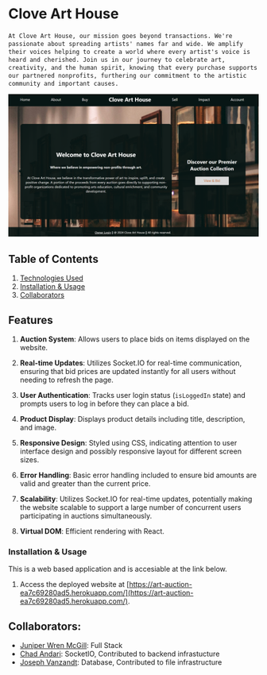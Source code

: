 # Clove Art House
    At Clove Art House, our mission goes beyond transactions. We're passionate about spreading artists' names far and wide. We amplify their voices helping to create a world where every artist's voice is heard and cherished. Join us in our journey to celebrate art, creativity, and the human spirit, knowing that every purchase supports our partnered nonprofits, furthering our commitment to the artistic community and important causes.

![Art Auction Site](./client/public/assets/img/final.png)

## Table of Contents
1. [Technologies Used](#technologies-used)
2. [Installation & Usage](#installation-and-usage)
3. [Collaborators](#collaborators)


## Features

1. **Auction System**: Allows users to place bids on items displayed on the website.

2. **Real-time Updates**: Utilizes Socket.IO for real-time communication, ensuring that bid prices are updated instantly for all users without needing to refresh the page.

3. **User Authentication**: Tracks user login status (`isLoggedIn` state) and prompts users to log in before they can place a bid.

4. **Product Display**: Displays product details including title, description, and image.

5. **Responsive Design**: Styled using CSS, indicating attention to user interface design and possibly responsive layout for different screen sizes.

6. **Error Handling**: Basic error handling included to ensure bid amounts are valid and greater than the current price.

7. **Scalability**: Utilizes Socket.IO for real-time updates, potentially making the website scalable to support a large number of concurrent users participating in auctions simultaneously.

8. **Virtual DOM**: Efficient rendering with React.


### Installation & Usage
This is a web based application and is accesiable at the link below. 

1. Access the deployed website at [https://art-auction-ea7c69280ad5.herokuapp.com/](https://art-auction-ea7c69280ad5.herokuapp.com/).

## Collaborators:
- [Juniper Wren McGill](https://github.com/JuniperWrenMcGill): Full Stack
- [Chad Andari](https://github.com/CodeClass0): SocketIO, Contributed to backend infrastucture 
- [Joseph Vanzandt](https://github.com/JosephVz): Database, Contributed to file infrastructure 